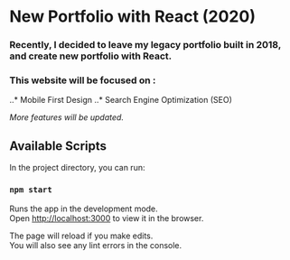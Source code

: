 # New Portfolio with React (2020)
### Recently, I decided to leave my legacy portfolio built in 2018, and create new portfolio with React. 
### This website will be focused on :
 ..* Mobile First Design 
 ..* Search Engine Optimization (SEO)
 
 _More features will be updated._ 

## Available Scripts

In the project directory, you can run:

### `npm start`

Runs the app in the development mode.<br />
Open [http://localhost:3000](http://localhost:3000) to view it in the browser.

The page will reload if you make edits.<br />
You will also see any lint errors in the console.


